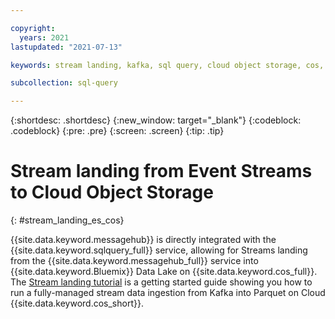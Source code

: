 ```yaml
---

copyright:
  years: 2021
lastupdated: "2021-07-13"

keywords: stream landing, kafka, sql query, cloud object storage, cos, data lake

subcollection: sql-query

---
```


{:shortdesc: .shortdesc}
{:new_window: target="_blank"}
{:codeblock: .codeblock}
{:pre: .pre}
{:screen: .screen}
{:tip: .tip}



# Stream landing from Event Streams to Cloud Object Storage
{: #stream_landing_es_cos}

{{site.data.keyword.messagehub}} is directly integrated with the {{site.data.keyword.sqlquery_full}} service, allowing for Streams landing from the {{site.data.keyword.messagehub_full}} service into {{site.data.keyword.Bluemix}} Data Lake on {{site.data.keyword.cos_full}}. <br>
The [Stream landing tutorial](https://www.ibm.com/cloud/blog/stream-landing-from-event-streams-kafka-service-to-ibm-cloud-data-lake-on-object-storage) is a getting started guide showing you how to run a fully-managed stream data ingestion from Kafka into Parquet on Cloud {{site.data.keyword.cos_short}}.


